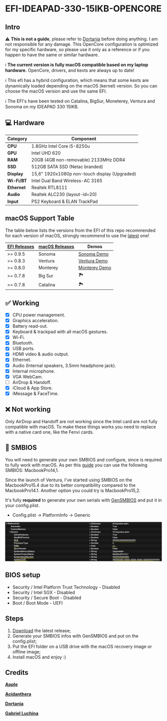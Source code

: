 # EFI-IDEAPAD-330-15IKB-OPENCORE

## Intro

:warning: **This is not a guide**, please refer to [Dortania](https://dortania.github.io/getting-started) before doing anything. I am not responsible for any damage. This OpenCore configuration is optimized for my specific hardware, so please use it only as a reference or if you happen to have the same or similar hardware.

:information_source: **The current version is fully macOS compatible based on my laptop hardware.**
OpenCore, drivers, and kexts are always up to date!

:information_source: This efi has a hybrid configuration, which means that some kexts are dynamically loaded depending on the macOS (kernel) version. So you can choose the macOS version and use the same EFI.

:information_source: The EFI's have been tested on Catalina, BigSur, Moneterey, Ventura and Sonoma on my IDEAPAD 330 15IKB.

## :computer: Hardware

| **Category** | **Component**                         |
| ------------ | ------------------------------------- |
| **CPU**      | 1.8GHz Intel Core i5-8250u            |
| **GPU**      | Intel UHD 620                         |
| **RAM**      | 20GB (4GB non-removable) 2133MHz DDR4 |
| **SSD**      | 512GB SATA SSD (Netac branded)        |
| **Display**  | 15,6" 1920x1080p non-touch display (Upgraded) |
| **Wi-Fi/BT** | Intel Dual Band Wireless-AC 3165      |
| **Ethernet** | Realtek RTL8111                      |
| **Audio**    | Realtek ALC230 (layout-id=20)         |
| **Input**    | PS2 Keyboard & ELAN TrackPad          |

## macOS Support Table

The table below lists the versions from the EFI of this repo recommended for each version of macOS, strongly recommend to use the [latest](https://github.com/gabrielcasag/EFI-IDEAPAD-330-15IKBR-i5-8250U/releases/latest) one!

| [EFI Releases](https://github.com/gabrielcasag/EFI-IDEAPAD-330-15IKBR-i5-8250U/releases) | [macOS Releases](https://en.wikipedia.org/wiki/MacOS_version_history#Releases) | Demos |  
|-------------|---------------|------|
| >= 0.9.5    | Sonoma        |  [Sonoma Demo](/assets/macos-sonoma.png)  |
| >= 0.8.3    | Ventura       |  [Ventura Demo](/assets/macos-ventura.png)  |
| >= 0.8.0    | Monterey      |  [Monterey Demo](/assets/macos-monterey.png)  |
| >= 0.7.8    | Big Sur       |  🏞️  |
| >= 0.7.8    | Catalina      |  🏞️  |

## :white_check_mark: Working

- [x] CPU power management.
- [x] Graphics acceleration.
- [x] Battery read-out.
- [x] Keyboard & trackpad with all macOS gestures.
- [x] Wi-Fi.
- [x] Bluetooth.
- [x] USB ports.
- [x] HDMI video & audio output.
- [x] Ethernet.
- [x] Audio (Internal speakers, 3.5mm headphone jack).
- [x] Internal microphone.
- [x] VGA WebCam.
- [ ] AirDrop & Handoff.
- [x] iCloud & App Store.
- [x] iMessage & FaceTime.

## :x: Not working

Only AirDrop and Handoff are not working since the Intel card are not fully compatible with macOS. To make these things works you need to replace with a native card one, like the Fenvi cards.

## :closed_lock_with_key: SMBIOS

You will need to generate your own SMBIOS and configure, since is required to fully work with macOS. As per this [guide](https://dortania.github.io/OpenCore-Install-Guide/config-laptop.plist/kaby-lake.html#platforminfo) you can use the following SMBIOS: MacbookPro14,1.

Since the launch of Ventura, I've started using SMBIOS on the MacbookPro15.4 due to its better compatibility compared to the MacbookPro14.1. Another option you could try is MacbookPro15,2.

It's fully **required** to generate your own serials with [GenSMBIOS](https://github.com/corpnewt/GenSMBIOS) and put it in your config.plist.

- Config.plist -> PlatformInfo -> Generic

![SMBIOS on config.plist screenchot](/assets/smbios.png "SMBIOS on config.plist screenchot")

## BIOS setup

- Security / Intel Platform Trust Technology - Disabled
- Security / Intel SGX - Disabled
- Security / Secure Boot - Disabled
- Boot / Boot Mode - UEFI

## Steps

1. [Download](https://github.com/gabrielcasag/EFI-IDEAPAD-330-15IKBR-i5-8250U/releases/latest) the latest release;
2. Generate your SMBIOS infos with GenSMBIOS and put on the config.plist;
3. Put the EFI folder on a USB drive with the macOS recovery image or offline image;
4. Install macOS and enjoy :)

## Credits

[**Apple**](http://apple.com/)

[**Acidanthera**](https://github.com/acidanthera)

[**Dortania**](https://dortania.github.io/getting-started/)

[**Gabriel Luchina**](https://luchina.com.br)
